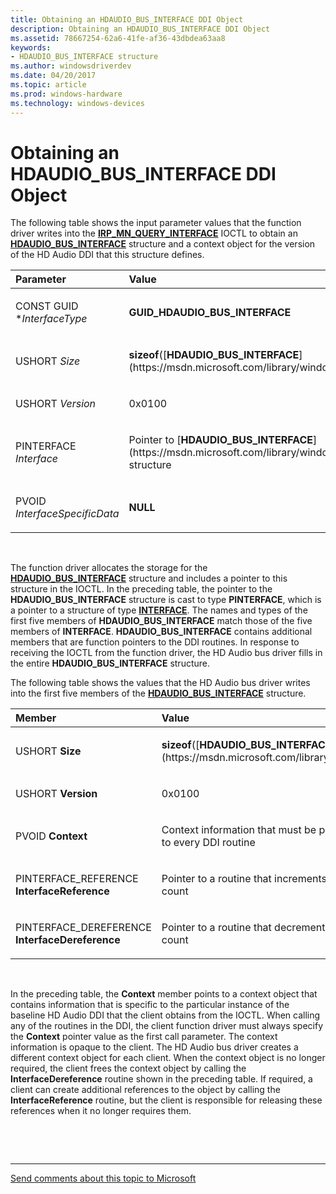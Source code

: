 ```yaml
---
title: Obtaining an HDAUDIO_BUS_INTERFACE DDI Object
description: Obtaining an HDAUDIO_BUS_INTERFACE DDI Object
ms.assetid: 78667254-62a6-41fe-af36-43dbdea63aa8
keywords:
- HDAUDIO_BUS_INTERFACE structure
ms.author: windowsdriverdev
ms.date: 04/20/2017
ms.topic: article
ms.prod: windows-hardware
ms.technology: windows-devices
---
```


# Obtaining an HDAUDIO\_BUS\_INTERFACE DDI Object


The following table shows the input parameter values that the function driver writes into the [**IRP\_MN\_QUERY\_INTERFACE**](https://msdn.microsoft.com/library/windows/hardware/ff551687) IOCTL to obtain an [**HDAUDIO\_BUS\_INTERFACE**](https://msdn.microsoft.com/library/windows/hardware/ff536413) structure and a context object for the version of the HD Audio DDI that this structure defines.

<table>
<colgroup>
<col width="50%" />
<col width="50%" />
</colgroup>
<thead>
<tr class="header">
<th align="left">Parameter</th>
<th align="left">Value</th>
</tr>
</thead>
<tbody>
<tr class="odd">
<td align="left"><p>CONST GUID *<em>InterfaceType</em></p></td>
<td align="left"><p><strong>GUID_HDAUDIO_BUS_INTERFACE</strong></p></td>
</tr>
<tr class="even">
<td align="left"><p>USHORT <em>Size</em></p></td>
<td align="left"><p><strong>sizeof</strong>([<strong>HDAUDIO_BUS_INTERFACE</strong>](https://msdn.microsoft.com/library/windows/hardware/ff536413))</p></td>
</tr>
<tr class="odd">
<td align="left"><p>USHORT <em>Version</em></p></td>
<td align="left"><p>0x0100</p></td>
</tr>
<tr class="even">
<td align="left"><p>PINTERFACE <em>Interface</em></p></td>
<td align="left"><p>Pointer to [<strong>HDAUDIO_BUS_INTERFACE</strong>](https://msdn.microsoft.com/library/windows/hardware/ff536413) structure</p></td>
</tr>
<tr class="odd">
<td align="left"><p>PVOID <em>InterfaceSpecificData</em></p></td>
<td align="left"><p><strong>NULL</strong></p></td>
</tr>
</tbody>
</table>

 

The function driver allocates the storage for the [**HDAUDIO\_BUS\_INTERFACE**](https://msdn.microsoft.com/library/windows/hardware/ff536413) structure and includes a pointer to this structure in the IOCTL. In the preceding table, the pointer to the **HDAUDIO\_BUS\_INTERFACE** structure is cast to type **PINTERFACE**, which is a pointer to a structure of type [**INTERFACE**](https://msdn.microsoft.com/library/windows/hardware/ff547825). The names and types of the first five members of **HDAUDIO\_BUS\_INTERFACE** match those of the five members of **INTERFACE**. **HDAUDIO\_BUS\_INTERFACE** contains additional members that are function pointers to the DDI routines. In response to receiving the IOCTL from the function driver, the HD Audio bus driver fills in the entire **HDAUDIO\_BUS\_INTERFACE** structure.

The following table shows the values that the HD Audio bus driver writes into the first five members of the [**HDAUDIO\_BUS\_INTERFACE**](https://msdn.microsoft.com/library/windows/hardware/ff536413) structure.

<table>
<colgroup>
<col width="50%" />
<col width="50%" />
</colgroup>
<thead>
<tr class="header">
<th align="left">Member</th>
<th align="left">Value</th>
</tr>
</thead>
<tbody>
<tr class="odd">
<td align="left"><p>USHORT <strong>Size</strong></p></td>
<td align="left"><p><strong>sizeof</strong>([<strong>HDAUDIO_BUS_INTERFACE</strong>](https://msdn.microsoft.com/library/windows/hardware/ff536413))</p></td>
</tr>
<tr class="even">
<td align="left"><p>USHORT <strong>Version</strong></p></td>
<td align="left"><p>0x0100</p></td>
</tr>
<tr class="odd">
<td align="left"><p>PVOID <strong>Context</strong></p></td>
<td align="left"><p>Context information that must be passed as the first call parameter to every DDI routine</p></td>
</tr>
<tr class="even">
<td align="left"><p>PINTERFACE_REFERENCE <strong>InterfaceReference</strong></p></td>
<td align="left"><p>Pointer to a routine that increments the context object's reference count</p></td>
</tr>
<tr class="odd">
<td align="left"><p>PINTERFACE_DEREFERENCE <strong>InterfaceDereference</strong></p></td>
<td align="left"><p>Pointer to a routine that decrements the context object's reference count</p></td>
</tr>
</tbody>
</table>

 

In the preceding table, the **Context** member points to a context object that contains information that is specific to the particular instance of the baseline HD Audio DDI that the client obtains from the IOCTL. When calling any of the routines in the DDI, the client function driver must always specify the **Context** pointer value as the first call parameter. The context information is opaque to the client. The HD Audio bus driver creates a different context object for each client. When the context object is no longer required, the client frees the context object by calling the **InterfaceDereference** routine shown in the preceding table. If required, a client can create additional references to the object by calling the **InterfaceReference** routine, but the client is responsible for releasing these references when it no longer requires them.

 

 


--------------------
[Send comments about this topic to Microsoft](mailto:wsddocfb@microsoft.com?subject=Documentation%20feedback%20[audio\audio]:%20Obtaining%20an%20HDAUDIO_BUS_INTERFACE%20DDI%20Object%20%20RELEASE:%20%287/18/2016%29&body=%0A%0APRIVACY%20STATEMENT%0A%0AWe%20use%20your%20feedback%20to%20improve%20the%20documentation.%20We%20don't%20use%20your%20email%20address%20for%20any%20other%20purpose,%20and%20we'll%20remove%20your%20email%20address%20from%20our%20system%20after%20the%20issue%20that%20you're%20reporting%20is%20fixed.%20While%20we're%20working%20to%20fix%20this%20issue,%20we%20might%20send%20you%20an%20email%20message%20to%20ask%20for%20more%20info.%20Later,%20we%20might%20also%20send%20you%20an%20email%20message%20to%20let%20you%20know%20that%20we've%20addressed%20your%20feedback.%0A%0AFor%20more%20info%20about%20Microsoft's%20privacy%20policy,%20see%20http://privacy.microsoft.com/default.aspx. "Send comments about this topic to Microsoft")



